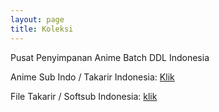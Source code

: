 ```yaml
---
layout: page
title: Koleksi
---
```


Pusat Penyimpanan Anime Batch DDL Indonesia 

Anime Sub Indo / Takarir Indonesia: [Klik](https://abd.khusus-indonesia.workers.dev/0:/)

File Takarir / Softsub Indonesia: [klik](https://abd.khusus-indonesia.workers.dev/1:/)